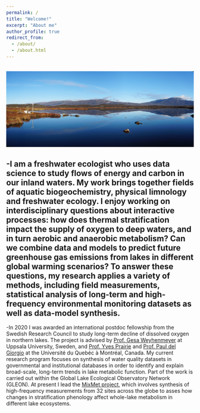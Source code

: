 ```yaml
---
permalink: /
title: "Welcome!"
excerpt: "About me"
author_profile: true
redirect_from: 
  - /about/
  - /about.html
---
```


<br/><img src='/images/stordalen_mire.jpg'>

-I am a freshwater ecologist who uses data science to study flows of energy and carbon in our inland waters. My work brings together fields of aquatic biogeochemistry, physical limnology and freshwater ecology. I enjoy working on interdisciplinary questions about interactive processes: how does thermal stratification impact the supply of oxygen to deep waters, and in turn aerobic and anaerobic metabolism? Can we combine data and models to predict future greenhouse gas emissions from lakes in different global warming scenarios? To answer these questions, my research applies a variety of methods, including field measurements, statistical analysis of long-term and high-frequency environmental monitoring datasets as well as data-model synthesis.
-
-In 2020 I was awarded an international postdoc fellowship from the Swedish Research Council to study long-term decline of dissolved oxygen in northern lakes. The project is advised by [Prof. Gesa Weyhenmeyer](https://weyhenmeyer.weebly.com/) at Uppsala University, Sweden, and [Prof. Yves Prairie](https://gril.uqam.ca/members/yves-prairie/) and [Prof. Paul del Giorgio](https://gril.uqam.ca/members/paul-del-giorgio/) at the Université du Quebéc à Montréal, Canada. My current research program focuses on synthesis of water quality datasets in governmental and institutional databases in order to identify and explain broad-scale, long-term trends in lake metabolic function. Part of the work is carried out within the Global Lake Ecological Observatory Network (GLEON). At present I lead the [MixMet project](https://gleon.org/research/projects/mixmet-lake-mixing-and-metabolism), which involves synthesis of high-frequency measurements from 32 sites across the globe to asses how changes in stratification phenology affect whole-lake metabolism in different lake ecosystems.
